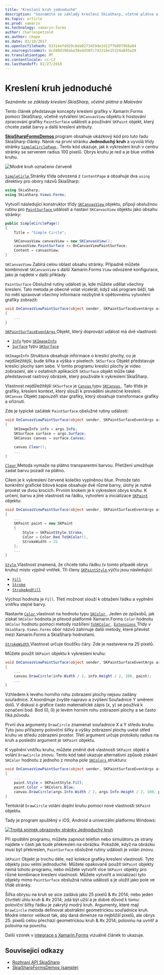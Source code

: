 ```yaml
---
title: "Kreslení kruh jednoduché"
description: "Seznámíte se základy kreslení SkiaSharp, včetně plátna a Malování"
ms.topic: article
ms.prod: xamarin
ms.technology: xamarin-forms
author: charlespetzold
ms.author: chape
ms.date: 03/10/2017
ms.openlocfilehash: 63314efdd29c8da0273459de2d12f7b807968a04
ms.sourcegitcommit: 6cd40d190abe38edd50fc74331be15324a845a28
ms.translationtype: MT
ms.contentlocale: cs-CZ
ms.lasthandoff: 02/27/2018
---
```

# <a name="drawing-a-simple-circle"></a>Kreslení kruh jednoduché

_Seznámíte se základy kreslení SkiaSharp, včetně plátna a Malování_

Tento článek představuje koncepty kreslení grafiky v Xamarin.Forms pomocí SkiaSharp, včetně vytváření `SKCanvasView` objektu k hostování zpracování grafiky `PaintSurface` událostí a používání `SKPaint` objekt, který chcete zadat barvy a další kreslení atributy.

[ **SkiaSharpFormsDemos** ](https://developer.xamarin.com/samples/xamarin-forms/SkiaSharpForms/SkiaSharpFormsDemos/) program obsahuje ukázkový kód pro tuto řadu SkiaSharp články. Nárok na první stránku **Jednoduchý kruh** a vyvolá třídy stránky [ `SimpleCirclePage` ](https://github.com/xamarin/xamarin-forms-samples/blob/master/SkiaSharpForms/SkiaSharpFormsDemos/SkiaSharpFormsDemos/SkiaSharpFormsDemos/Basics/SimpleCirclePage.cs). Tento kód ukazuje, jak k vykreslení kruh v centru stránky se serverem radius 100 pixelů. Obrys kruhu je red a je blue vnitřek kruhu.

![](circle-images/circleexample.png "Modré kruh označeno červeně")

[ `SimpleCirle` ](https://github.com/xamarin/xamarin-forms-samples/blob/master/SkiaSharpForms/SkiaSharpFormsDemos/SkiaSharpFormsDemos/SkiaSharpFormsDemos/Basics/SimpleCirclePage.cs) Stránky třída odvozená z `ContentPage` a obsahuje dva `using` direktivy pro obory názvů SkiaSharp:

```csharp
using SkiaSharp;
using SkiaSharp.Views.Forms;
```

Vytvoří následující konstruktor třídy [ `SKCanvasView` ](https://developer.xamarin.com/api/type/SkiaSharp.Views.Forms.SKCanvasView/) objektu, připojí obslužnou rutinu pro [ `PaintSurface` ](https://developer.xamarin.com/api/event/SkiaSharp.Views.Forms.SKCanvasView.PaintSurface/) událostí a nastaví `SKCanvasView` objektu jako obsahu stránky:

```csharp
public SimpleCirclePage()
{
    Title = "Simple Circle";

    SKCanvasView canvasView = new SKCanvasView();
    canvasView.PaintSurface += OnCanvasViewPaintSurface;
    Content = canvasView;
}
```

`SKCanvasView` Zabírá celou oblast obsahu stránky. Případně můžete kombinovat `SKCanvasView` s další Xamarin.Forms `View` odvozené konfigurace, jako je najdete v další příklady.

`PaintSurface` Obslužné rutiny události je, kde můžete udělat všechny kreslení. Tato metoda je obecně volat vícekrát, když váš program běží, tak ho měli spravovat všechny informace nezbytné k opětovnému vytvoření grafiky zobrazit:

```csharp
void OnCanvasViewPaintSurface(object sender, SKPaintSurfaceEventArgs args)
{
    ...
}

```

[ `SKPaintSurfaceEventArgs` ](https://developer.xamarin.com/api/type/SkiaSharp.Views.Forms.SKPaintSurfaceEventArgs/) Objekt, který doprovází událost má dvě vlastnosti:

- [`Info`](https://developer.xamarin.com/api/property/SkiaSharp.Views.Forms.SKPaintSurfaceEventArgs.Info/) typu [`SKImageInfo`](https://developer.xamarin.com/api/type/SkiaSharp.SKImageInfo/)
- [`Surface`](https://developer.xamarin.com/api/property/SkiaSharp.Views.Forms.SKPaintSurfaceEventArgs.Surface/) typu [`SKSurface`](https://developer.xamarin.com/api/type/SkiaSharp.SKSurface/)

`SKImageInfo` Struktura obsahuje informace o kreslicí plochy, co je nejdůležitější, bude šířka a výška v pixelech. `SKSurface` Objekt představuje kreslicí plochy sám sebe. V tomto programu kreslicí plochy je video zobrazení, ale v ostatních aplikacích `SKSurface` objekt může také představovat rastrový obrázek, který používáte k vykreslení SkiaSharp.

Vlastnost nejdůležitější `SKSurface` je [ `Canvas` ](https://developer.xamarin.com/api/property/SkiaSharp.SKSurface.Canvas/) typu [ `SKCanvas` ](https://developer.xamarin.com/api/type/SkiaSharp.SKCanvas/). Tato třída je grafiky, kreslení kontext, který slouží k provádění skutečné kreslení. `SKCanvas` Objekt zapouzdří stav grafiky, který obsahuje transformace grafiky a oříznutí.

Zde je typické začátek `PaintSurface` obslužné rutiny události:

```csharp
void OnCanvasViewPaintSurface(object sender, SKPaintSurfaceEventArgs args)
{
    SKImageInfo info = args.Info;
    SKSurface surface = args.Surface;
    SKCanvas canvas = surface.Canvas;

    canvas.Clear();
    ...
}

```

[ `Clear` ](https://developer.xamarin.com/api/member/SkiaSharp.SKCanvas.Clear()/) Metoda vymaže na plátno transparentní barvou. Přetížení umožňuje zadat barvu pozadí na plátno.

Cílem je k vykreslení červené kolečko vyplněnou blue. Protože tato konkrétní grafické bitová kopie obsahuje dvě různé barvy, úlohy je nutné provést ve dvou krocích. Prvním krokem je k vykreslení obrys kruhu. K určení, barvu a jiné vlastnosti na řádku, vytvoření a inicializace [ `SKPaint` ](https://developer.xamarin.com/api/type/SkiaSharp.SKPaint/) objektu:

```csharp
void OnCanvasViewPaintSurface(object sender, SKPaintSurfaceEventArgs args)
{
    ...
    SKPaint paint = new SKPaint
    {
        Style = SKPaintStyle.Stroke,
        Color = Color.Red.ToSKColor(),
        StrokeWidth = 25
    };
    ...
}
```

[ `Style` ](https://developer.xamarin.com/api/property/SkiaSharp.SKPaint.Style/) Vlastnost znamená, že chcete *tahu* řádku (v tomto případě obrys kruhu) místo *výplně* vnitřek. Tři členy [ `SKPaintStyle` ](https://developer.xamarin.com/api/type/SkiaSharp.SKPaintStyle/) výčtu jsou následující:

- [`Fill`](https://developer.xamarin.com/api/field/SkiaSharp.SKPaintStyle.Fill/)
- [`Stroke`](https://developer.xamarin.com/api/field/SkiaSharp.SKPaintStyle.Stroke/)
- [`StrokeAndFill`](https://developer.xamarin.com/api/field/SkiaSharp.SKPaintStyle.StrokeAndFill/)

Výchozí hodnota je `Fill`. Třetí možnost slouží k obtažení řádku a vyplnění vnitřku stejné barvy.

Nastavte [ `Color` ](https://developer.xamarin.com/api/property/SkiaSharp.SKPaint.Color/) vlastnost na hodnotu typu [ `SKColor` ](https://developer.xamarin.com/api/type/SkiaSharp.SKColor/). Jeden ze způsobů, jak získat `SKColor` hodnota je převod platformě Xamarin.Forms `Color` hodnotu `SKColor` hodnotu pomocí metody rozšíření [ `ToSKColor` ](https://developer.xamarin.com/api/member/SkiaSharp.Views.Forms.Extensions.ToSKColor/p/Xamarin.Forms.Color/). [ `Extensions` ](https://developer.xamarin.com/api/type/SkiaSharp.Views.Forms.Extensions/) Třídy v `SkiaSharp.Views.Forms` obor názvů zahrnuje další metody, které převést mezi Xamarin.Forms a SkiaSharp hodnotami.

[ `StrokeWidth` ](https://developer.xamarin.com/api/property/SkiaSharp.SKPaint.StrokeWidth/) Vlastnost určuje tloušťku čáry. Zde je nastavena na 25 pixelů.

Můžete použít `SKPaint` objektu k vykreslení kruhu:

```csharp
void OnCanvasViewPaintSurface(object sender, SKPaintSurfaceEventArgs args)
{
    ...
    canvas.DrawCircle(info.Width / 2, info.Height / 2, 100, paint);
    ...
}
```

Vzhledem k levého horního rohu zobrazení plochy nejsou zadány souřadnice. X koordinuje zvyšte napravo a zvýšení Souřadnice Y směrem dolů. V diskusi o grafice často matematické zápis (x, y) se používá k označení bod. Bod (0, 0) je levém horním rohu zobrazení plochy a se často říká *původu*.

První dva argumenty `DrawCircle` znamenat souřadnice X a Y středu kruhu. Tyto jsou přiřazeny poloviční šířky a výšky zobrazení plochy uvést střed kruhu ve středu zobrazení prostor. Třetí argument určuje protokolu radius na kruh a poslední argument je `SKPaint` objektu.

K vyplnění vnitřku kruhu, můžete změnit dvě vlastnosti `SKPaint` objekt a volání `DrawCircle` znovu. Tento kód také ukazuje alternativní způsob získání `SKColor` hodnotu z jednoho z mnoha pole [ `SKColors` ](https://developer.xamarin.com/api/type/SkiaSharp.SKColors/) strukturu:

```csharp
void OnCanvasViewPaintSurface(object sender, SKPaintSurfaceEventArgs args)
{
    ...
    paint.Style = SKPaintStyle.Fill;
    paint.Color = SKColors.Blue;
    canvas.DrawCircle(args.Info.Width / 2, args.Info.Height / 2, 100, paint);
}
```
Tentokrát `DrawCircle` volání doplní kruhu pomocí nové vlastnosti `SKPaint` objektu.

Tady je program spuštěný v iOS, Android a univerzální platformu Windows:

[![](circle-images/simplecircle-small.png "Trojitá snímek obrazovky stránky Jednoduchý kruh")](circle-images/simplecircle-large.png "Trojitá snímek obrazovky stránky jednoduché kruhu.")

Při spuštění programu, můžete zapnout telefon nebo simulátoru ze strany najdete v části jak bude překreslen na obrázku. Pokaždé, když na obrázku musí být překreslen, `PaintSurface` obslužné rutiny události je volán znovu.

`SKPaint` Objekt je trochu déle, než kolekce grafiky kreslení vlastnosti. Tyto objekty jsou velmi jednoduché. Můžete opakovaně použít `SKPaint` objekty nemá tohoto programu, nebo můžete vytvořit více `SKPaint` objekty pro různé kombinace kreslení vlastnosti. Můžete vytvořit a inicializaci tyto objekty mimo `PaintSurface` obslužná rutina události a je uložit jako pole ve třídě stránky.

Šířka obrysu na kruh se sice zadává jako 25 pixelů & #x 2014; nebo jeden čtvrtletí úhlu kruh & #x 2014; zdá být užší a je dobré důvod k tomu: poloviční šířky řádku je zakrytý modrý kruh. Argumenty, které mají `DrawCircle` metoda definovat abstraktní geometrickou souřadnice kruh. Modré interior velikost tak, aby daná dimenze na nejbližší pixelů, ale obrys 25. pixelů celou přechází geometrickou kruh & #x 2014; polovinu na uvnitř a polovina na povrchu.

Další vzorek v [integrace s Xamarin.Forms](~/xamarin-forms/user-interface/graphics/skiasharp/basics/integration.md) vizuálně článek to ukazuje.


## <a name="related-links"></a>Související odkazy

- [Rozhraní API SkiaSharp](https://developer.xamarin.com/api/root/SkiaSharp/)
- [SkiaSharpFormsDemos (sample)](https://developer.xamarin.com/samples/xamarin-forms/SkiaSharpForms/SkiaSharpFormsDemos/)
